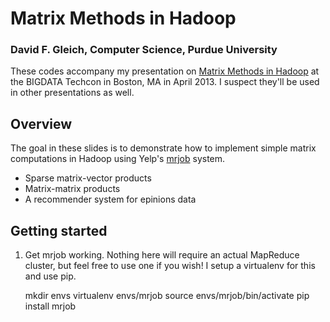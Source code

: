 Matrix Methods in Hadoop
========================

### David F. Gleich, Computer Science, Purdue University

These codes accompany my presentation on
[Matrix Methods in Hadoop](http://www.slideshare.net/dgleich)
at the BIGDATA Techcon in Boston, MA in April 2013. I suspect 
they'll be used in other presentations as well.  


Overview
--------

The goal in these slides is to demonstrate how to implement 
simple matrix computations in Hadoop using 
Yelp's [mrjob](http://www.github.com/mrjob) system.

* Sparse matrix-vector products
* Matrix-matrix products
* A recommender system for epinions data

Getting started
---------------

1. Get mrjob working. Nothing here will require an actual MapReduce
cluster, but feel free to use one if you wish! I setup a virtualenv
for this and use pip.

    mkdir envs
    virtualenv envs/mrjob
    source envs/mrjob/bin/activate
    pip install mrjob

    
